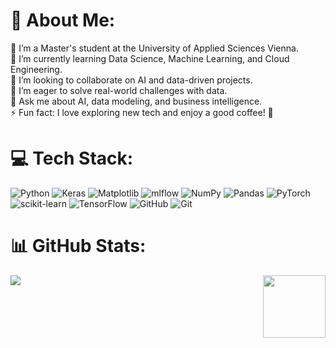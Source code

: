 # 💫 About Me:
🔭 I’m a Master's student at the University of Applied Sciences Vienna.<br>🌱 I’m currently learning Data Science, Machine Learning, and Cloud Engineering.<br>👯 I’m looking to collaborate on AI and data-driven projects.<br>🤝 I’m eager to solve real-world challenges with data.<br>💬 Ask me about AI, data modeling, and business intelligence.<br>⚡ Fun fact: I love exploring new tech and enjoy a good coffee! 🚀


# 💻 Tech Stack:
![Python](https://img.shields.io/badge/python-3670A0?style=plastic&logo=python&logoColor=ffdd54) ![Keras](https://img.shields.io/badge/Keras-%23D00000.svg?style=plastic&logo=Keras&logoColor=white) ![Matplotlib](https://img.shields.io/badge/Matplotlib-%23ffffff.svg?style=plastic&logo=Matplotlib&logoColor=black) ![mlflow](https://img.shields.io/badge/mlflow-%23d9ead3.svg?style=plastic&logo=numpy&logoColor=blue) ![NumPy](https://img.shields.io/badge/numpy-%23013243.svg?style=plastic&logo=numpy&logoColor=white) ![Pandas](https://img.shields.io/badge/pandas-%23150458.svg?style=plastic&logo=pandas&logoColor=white) ![PyTorch](https://img.shields.io/badge/PyTorch-%23EE4C2C.svg?style=plastic&logo=PyTorch&logoColor=white) ![scikit-learn](https://img.shields.io/badge/scikit--learn-%23F7931E.svg?style=plastic&logo=scikit-learn&logoColor=white) ![TensorFlow](https://img.shields.io/badge/TensorFlow-%23FF6F00.svg?style=plastic&logo=TensorFlow&logoColor=white) ![GitHub](https://img.shields.io/badge/github-%23121011.svg?style=plastic&logo=github&logoColor=white) ![Git](https://img.shields.io/badge/git-%23F05033.svg?style=plastic&logo=git&logoColor=white)
# 📊 GitHub Stats:

![](https://github-readme-stats.vercel.app/api/top-langs/?username=alivaezii&theme=dark&hide_border=true&include_all_commits=true&count_private=false&layout=compact) <img align="right" height="100" src="https://media.giphy.com/media/5k5vZwRFZR5aZeniqb/giphy.gif?cid=790b76114n1g96mxbmg04wbr2fc87d2c1fe8xulgcwp2sdhj&ep=v1_gifs_search&rid=giphy.gif&ct=g"  />


